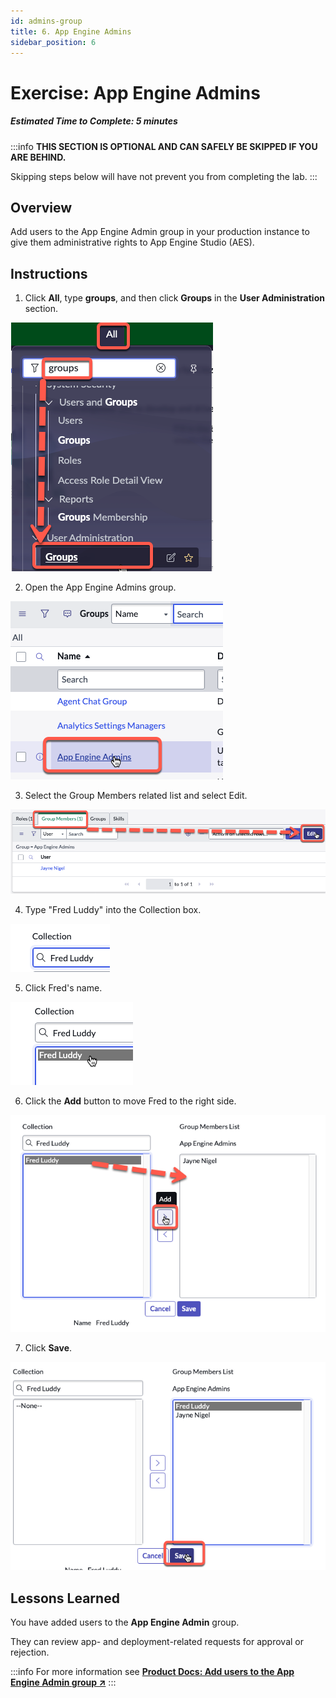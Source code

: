 ```yaml
---
id: admins-group
title: 6. App Engine Admins
sidebar_position: 6
---
```


# Exercise: App Engine Admins

##### Estimated Time to Complete: 5 minutes

:::info
**THIS SECTION IS OPTIONAL AND CAN SAFELY BE SKIPPED IF YOU ARE BEHIND.**

Skipping steps below will have not prevent you from completing the lab.
:::

## Overview

Add users to the App Engine Admin group in your production instance to give them administrative rights to App Engine Studio (AES). 

## Instructions

1. Click **All**, type **groups**, and then click **Groups** in the **User Administration** section.

![relative](/img/lab-aemc/2023-07-31-16-50-47.png)

2. Open the App Engine Admins group.

![relative](/img/lab-aemc/2023-07-31-16-52-16.png)

3. Select the Group Members related list and select Edit.

![relative](/img/lab-aemc/2023-07-31-16-53-32.png)

4. Type "Fred Luddy" into the Collection box.

![relative](/img/lab-aemc/2023-07-31-16-54-17.png)

5. Click Fred's name.

![relative](/img/lab-aemc/2023-07-31-16-54-39.png)

6. Click the **Add** button to move Fred to the right side. 

![relative](/img/lab-aemc/2023-07-31-16-55-14.png)

7. Click **Save**.

![relative](/img/lab-aemc/2023-07-31-16-56-00.png)


## Lessons Learned

You have added users to the **App Engine Admin** group. 

They can review app- and deployment-related requests for approval or rejection.

:::info
For more information see **<a href="https://docs.servicenow.com/csh?topicname=add-users-to-admin-grp.html&version=latest" target="_blank">Product Docs: Add users to the App Engine Admin group ↗</a>**
:::

